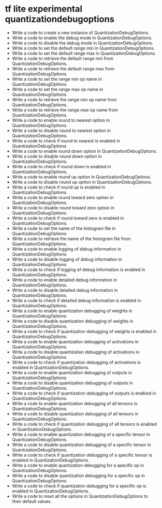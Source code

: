 # tf lite experimental quantizationdebugoptions

- Write a code to create a new instance of QuantizationDebugOptions.
- Write a code to enable the debug mode in QuantizationDebugOptions.
- Write a code to disable the debug mode in QuantizationDebugOptions.
- Write a code to set the default range min in QuantizationDebugOptions.
- Write a code to set the default range max in QuantizationDebugOptions.
- Write a code to retrieve the default range min from QuantizationDebugOptions.
- Write a code to retrieve the default range max from QuantizationDebugOptions.
- Write a code to set the range min op name in QuantizationDebugOptions.
- Write a code to set the range max op name in QuantizationDebugOptions.
- Write a code to retrieve the range min op name from QuantizationDebugOptions.
- Write a code to retrieve the range max op name from QuantizationDebugOptions.
- Write a code to enable round to nearest option in QuantizationDebugOptions.
- Write a code to disable round to nearest option in QuantizationDebugOptions.
- Write a code to check if round to nearest is enabled in QuantizationDebugOptions.
- Write a code to enable round down option in QuantizationDebugOptions.
- Write a code to disable round down option in QuantizationDebugOptions.
- Write a code to check if round down is enabled in QuantizationDebugOptions.
- Write a code to enable round up option in QuantizationDebugOptions.
- Write a code to disable round up option in QuantizationDebugOptions.
- Write a code to check if round up is enabled in QuantizationDebugOptions.
- Write a code to enable round toward zero option in QuantizationDebugOptions.
- Write a code to disable round toward zero option in QuantizationDebugOptions.
- Write a code to check if round toward zero is enabled in QuantizationDebugOptions.
- Write a code to set the name of the histogram file in QuantizationDebugOptions.
- Write a code to retrieve the name of the histogram file from QuantizationDebugOptions.
- Write a code to enable logging of debug information in QuantizationDebugOptions.
- Write a code to disable logging of debug information in QuantizationDebugOptions.
- Write a code to check if logging of debug information is enabled in QuantizationDebugOptions.
- Write a code to enable detailed debug information in QuantizationDebugOptions.
- Write a code to disable detailed debug information in QuantizationDebugOptions.
- Write a code to check if detailed debug information is enabled in QuantizationDebugOptions.
- Write a code to enable quantization debugging of weights in QuantizationDebugOptions.
- Write a code to disable quantization debugging of weights in QuantizationDebugOptions.
- Write a code to check if quantization debugging of weights is enabled in QuantizationDebugOptions.
- Write a code to enable quantization debugging of activations in QuantizationDebugOptions.
- Write a code to disable quantization debugging of activations in QuantizationDebugOptions.
- Write a code to check if quantization debugging of activations is enabled in QuantizationDebugOptions.
- Write a code to enable quantization debugging of outputs in QuantizationDebugOptions.
- Write a code to disable quantization debugging of outputs in QuantizationDebugOptions.
- Write a code to check if quantization debugging of outputs is enabled in QuantizationDebugOptions.
- Write a code to enable quantization debugging of all tensors in QuantizationDebugOptions.
- Write a code to disable quantization debugging of all tensors in QuantizationDebugOptions.
- Write a code to check if quantization debugging of all tensors is enabled in QuantizationDebugOptions.
- Write a code to enable quantization debugging of a specific tensor in QuantizationDebugOptions.
- Write a code to disable quantization debugging of a specific tensor in QuantizationDebugOptions.
- Write a code to check if quantization debugging of a specific tensor is enabled in QuantizationDebugOptions.
- Write a code to enable quantization debugging for a specific op in QuantizationDebugOptions.
- Write a code to disable quantization debugging for a specific op in QuantizationDebugOptions.
- Write a code to check if quantization debugging for a specific op is enabled in QuantizationDebugOptions.
- Write a code to reset all the options in QuantizationDebugOptions to their default values.